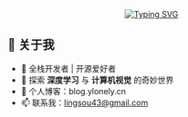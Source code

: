 <div align="center">
  <a href="https://git.io/typing-svg"><img src="https://readme-typing-svg.herokuapp.com?font=Shippori+Mincho&weight=600&pause=1000&color=2779F7&center=true&width=435&lines=%E6%97%A0%E9%99%90%E5%A4%A7%E3%81%AA%E6%A2%A6%E3%81%AE%E3%81%82%E3%81%A8%E3%81%AE%E3%80%80;%E4%BD%95%E3%82%82%E3%81%AA%E3%81%84%E4%B8%96%E3%81%AE%E4%B8%AD%E3%81%98%E3%82%83" alt="Typing SVG" />
  </a>
</div>

## 🌟 关于我

- 🚀 全栈开发者 | 开源爱好者
- 🤖 探索 **深度学习** 与 **计算机视觉** 的奇妙世界
- 📝 个人博客：blog.ylonely.cn
- 📫 联系我：lingsou43@gmail.com

<!--
## 🛠️ 技术栈

### 核心技能
![Vue.js](https://img.shields.io/badge/Vue.js-4FC08D?style=for-the-badge&logo=vuedotjs&logoColor=white)
![TypeScript](https://img.shields.io/badge/TypeScript-3178C6?style=for-the-badge&logo=typescript&logoColor=white)
![Vite](https://img.shields.io/badge/Vite-646CFF?style=for-the-badge&logo=vite&logoColor=white)
![Python](https://img.shields.io/badge/Python-3776AB?style=for-the-badge&logo=python&logoColor=white)

### 前端生态
![Webpack](https://img.shields.io/badge/Webpack-8DD6F9?style=for-the-badge&logo=webpack)
![Sass](https://img.shields.io/badge/Sass-CC6699?style=for-the-badge&logo=sass&logoColor=white)
![Tailwind CSS](https://img.shields.io/badge/Tailwind%20CSS-06B6D4?style=for-the-badge&logo=tailwind-css)

### 开发工具
![VS Code](https://img.shields.io/badge/VS_Code-007ACC?style=for-the-badge&logo=visual-studio-code)
![Git](https://img.shields.io/badge/Git-F05032?style=for-the-badge&logo=git&logoColor=white)
![Docker](https://img.shields.io/badge/Docker-2496ED?style=for-the-badge&logo=docker&logoColor=white)

## 📈 开发动态

### 编码统计
<div align="center">
  <img height="160em" src="https://github-readme-stats.vercel.app/api?username=Lonely0710&show_icons=true&theme=vue-dark&count_private=true&include_all_commits=true" />
  <img height="160em" src="https://github-readme-stats.vercel.app/api/top-langs/?username=Lonely0710&layout=compact&theme=vue-dark&langs_count=6" />
</div>

## 🎻 开源哲学
```javascript
const codingPhilosophy = {
  principle: "DRY + KISS",
  focus: ["Clean Architecture", "Performance Optimization"],
  goal: "Build Scalable & Maintainable Systems"
};
```

## 📮 与我联系
[![Gmail](https://img.shields.io/badge/Gmail-D14836?style=for-the-badge&logo=gmail&logoColor=white)](mailto:lingsou43@gmail.com)
[![LeetCode](https://img.shields.io/badge/LeetCode-FFA116?style=for-the-badge&logo=leetcode)](https://leetcode.com/yourprofile)
[![Twitter](https://img.shields.io/badge/Twitter-1DA1F2?style=for-the-badge&logo=twitter)](https://twitter.com/yourhandle)
-->

